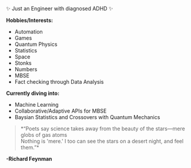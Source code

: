✨ Just an Engineer with diagnosed ADHD ✨

**Hobbies/Interests:**
- Automation
- Games
- Quantum Physics
- Statistics
- Space
- Stonks
- Numbers
- MBSE
- Fact checking through Data Analysis

**Currently diving into:**
- Machine Learning
- Collaborative/Adaptive APIs for MBSE
- Baysian Statistics and Crossovers with Quantum Mechanics


>*“Poets say science takes away from the beauty of the stars—mere globs of gas atoms\
Nothing is 'mere.' I too can see the stars on a desert night, and feel them.”\*

**-Richard Feynman**
